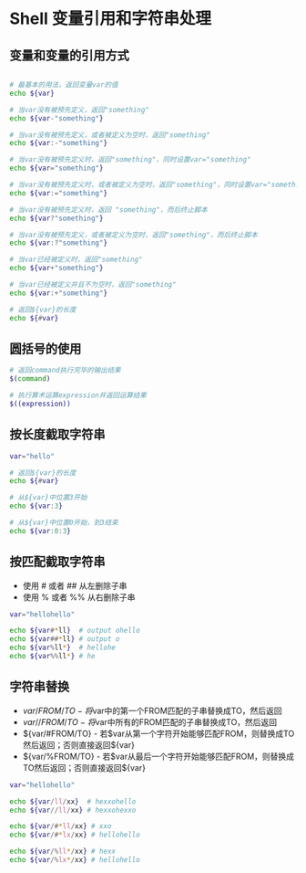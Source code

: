 # Shell 变量引用和字符串处理

## 变量和变量的引用方式

```bash

# 最基本的用法，返回变量var的值
echo ${var}

# 当var没有被预先定义，返回"something"
echo ${var-"something"}

# 当var没有被预先定义，或者被定义为空时，返回"something"
echo ${var:-"something"}

# 当var没有被预先定义时，返回"something"，同时设置var="something"
echo ${var="something"}

# 当var没有被预先定义时，或者被定义为空时，返回"something"，同时设置var="something"
echo ${var:="something"}

# 当var没有被预先定义时，返回 "something"，而后终止脚本
echo ${var?"something"}

# 当var没有被预先定义，或者被定义为空时，返回"something"，而后终止脚本
echo ${var:?"something"}

# 当var已经被定义时，返回"something"
echo ${var+"something"}

# 当var已经被定义并且不为空时，返回"something"
echo ${var:+"something"}

# 返回${var}的长度
echo ${#var}
```

## 圆括号的使用

```bash
# 返回command执行完毕的输出结果
$(command)

# 执行算术运算expression并返回运算结果
$((expression))
```

## 按长度截取字符串

```bash
var="hello"

# 返回${var}的长度
echo ${#var}

# 从${var}中位置3开始
echo ${var:3}

# 从${var}中位置0开始，到3结束
echo ${var:0:3}
```

## 按匹配截取字符串

* 使用 # 或者 ## 从左删除子串
* 使用 % 或者 %% 从右删除子串

```bash
var="hellohello"

echo ${var#*ll}  # output ohello
echo ${var##*ll} # output o
echo ${var%ll*}  # hellohe
echo ${var%%ll*} # he
```

## 字符串替换

* ${var/FROM/TO}  - 将$var中的第一个FROM匹配的子串替换成TO，然后返回
* ${var//FROM/TO} - 将$var中所有的FROM匹配的子串替换成TO，然后返回
* ${var/#FROM/TO} - 若$var从第一个字符开始能够匹配FROM，则替换成TO然后返回；否则直接返回${var}
* ${var/%FROM/TO} - 若$var从最后一个字符开始能够匹配FROM，则替换成TO然后返回；否则直接返回${var}

```bash
var="hellohello"

echo ${var/ll/xx}  # hexxohello
echo ${var//ll/xx} # hexxohexxo

echo ${var/#*ll/xx} # xxo
echo ${var/#*lx/xx} # hellohello

echo ${var/%ll*/xx} # hexx
echo ${var/%lx*/xx} # hellohello
```